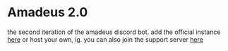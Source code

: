 # Amadeus 2.0
the second iteration of the amadeus discord bot. add the official instance [here](https://bot.discord.io/amadeus) or host your own, ig. you can also join the support server [here](https://discord.io/amadeus)